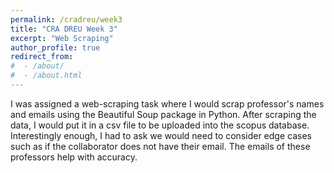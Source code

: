 ```yaml
---
permalink: /cradreu/week3
title: "CRA DREU Week 3"
excerpt: "Web Scraping"
author_profile: true
redirect_from: 
#  - /about/
#  - /about.html
---
```

I was assigned a web-scraping task where I would scrap professor's names and emails using the Beautiful Soup package in Python. After scraping the data, I would put it in a csv file to be uploaded into the scopus database. 
Interestingly enough, I had to ask we would need to consider edge cases such as if the collaborator does not have their email. The emails of these professors help with accuracy. 